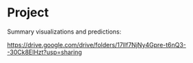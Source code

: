 # Project

Summary visualizations and predictions:

https://drive.google.com/drive/folders/17llf7NjNy4Gpre-t6nQ3--30Ck8ElHzt?usp=sharing

